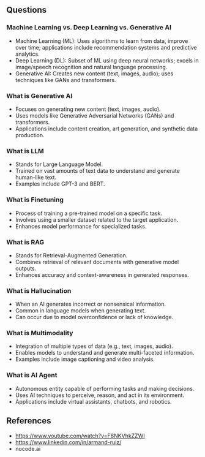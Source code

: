 ## Questions
### Machine Learning vs. Deep Learning vs. Generative AI
- Machine Learning (ML): Uses algorithms to learn from data, improve over time; applications include recommendation systems and predictive analytics.
- Deep Learning (DL): Subset of ML using deep neural networks; excels in image/speech recognition and natural language processing.
- Generative AI: Creates new content (text, images, audio); uses techniques like GANs and transformers.

### What is Generative AI
- Focuses on generating new content (text, images, audio).
- Uses models like Generative Adversarial Networks (GANs) and transformers.
- Applications include content creation, art generation, and synthetic data production.

### What is LLM
- Stands for Large Language Model.
- Trained on vast amounts of text data to understand and generate human-like text.
- Examples include GPT-3 and BERT.

### What is Finetuning
- Process of training a pre-trained model on a specific task.
- Involves using a smaller dataset related to the target application.
- Enhances model performance for specialized tasks.

### What is RAG
- Stands for Retrieval-Augmented Generation.
- Combines retrieval of relevant documents with generative model outputs.
- Enhances accuracy and context-awareness in generated responses.

### What is Hallucination
- When an AI generates incorrect or nonsensical information.
- Common in language models when generating text.
- Can occur due to model overconfidence or lack of knowledge.

### What is Multimodality
- Integration of multiple types of data (e.g., text, images, audio).
- Enables models to understand and generate multi-faceted information.
- Examples include image captioning and video analysis.

### What is AI Agent
- Autonomous entity capable of performing tasks and making decisions.
- Uses AI techniques to perceive, reason, and act in its environment.
- Applications include virtual assistants, chatbots, and robotics.

## References
* https://www.youtube.com/watch?v=F8NKVhkZZWI
* https://www.linkedin.com/in/armand-ruiz/
* nocode.ai
